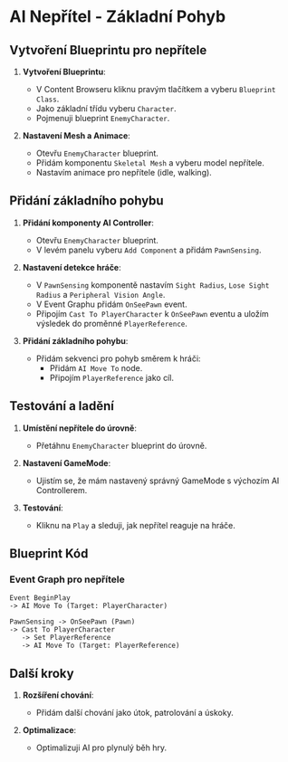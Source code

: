 # AI Nepřítel - Základní Pohyb

## Vytvoření Blueprintu pro nepřítele

1. **Vytvoření Blueprintu**:
   - V Content Browseru kliknu pravým tlačítkem a vyberu `Blueprint Class`.
   - Jako základní třídu vyberu `Character`.
   - Pojmenuji blueprint `EnemyCharacter`.

2. **Nastavení Mesh a Animace**:
   - Otevřu `EnemyCharacter` blueprint.
   - Přidám komponentu `Skeletal Mesh` a vyberu model nepřítele.
   - Nastavím animace pro nepřítele (idle, walking).

## Přidání základního pohybu

1. **Přidání komponenty AI Controller**:
   - Otevřu `EnemyCharacter` blueprint.
   - V levém panelu vyberu `Add Component` a přidám `PawnSensing`.

2. **Nastavení detekce hráče**:
   - V `PawnSensing` komponentě nastavím `Sight Radius`, `Lose Sight Radius` a `Peripheral Vision Angle`.
   - V Event Graphu přidám `OnSeePawn` event.
   - Připojím `Cast To PlayerCharacter` k `OnSeePawn` eventu a uložím výsledek do proměnné `PlayerReference`.

3. **Přidání základního pohybu**:
   - Přidám sekvenci pro pohyb směrem k hráči:
     - Přidám `AI Move To` node.
     - Připojím `PlayerReference` jako cíl.

## Testování a ladění

1. **Umístění nepřítele do úrovně**:
   - Přetáhnu `EnemyCharacter` blueprint do úrovně.

2. **Nastavení GameMode**:
   - Ujistím se, že mám nastavený správný GameMode s výchozím AI Controllerem.

3. **Testování**:
   - Kliknu na `Play` a sleduji, jak nepřítel reaguje na hráče.

## Blueprint Kód

### Event Graph pro nepřítele

```plaintext
Event BeginPlay
-> AI Move To (Target: PlayerCharacter)

PawnSensing -> OnSeePawn (Pawn)
-> Cast To PlayerCharacter
   -> Set PlayerReference
   -> AI Move To (Target: PlayerReference)
```

## Další kroky

1. **Rozšíření chování**:
   - Přidám další chování jako útok, patrolování a úskoky.

2. **Optimalizace**:
   - Optimalizuji AI pro plynulý běh hry.

